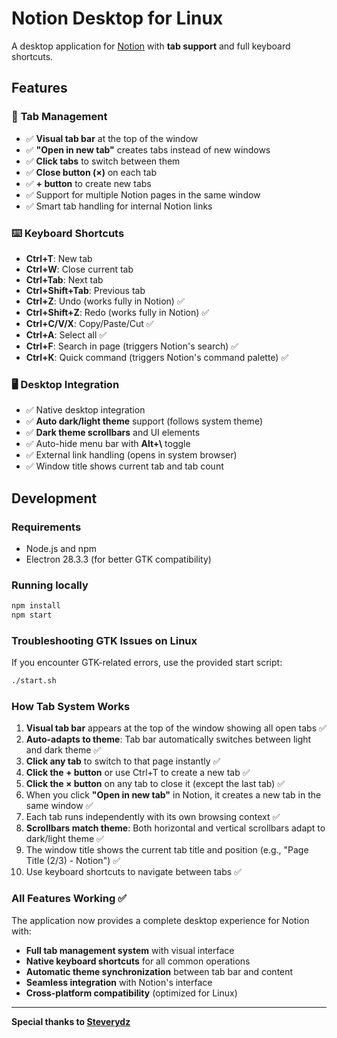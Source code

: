 # Notion Desktop for Linux

A desktop application for [Notion](https://notion.so) with **tab support** and full keyboard shortcuts.

## Features

### 🎯 **Tab Management**
- ✅ **Visual tab bar** at the top of the window
- ✅ **"Open in new tab"** creates tabs instead of new windows
- ✅ **Click tabs** to switch between them
- ✅ **Close button (×)** on each tab
- ✅ **+ button** to create new tabs
- ✅ Support for multiple Notion pages in the same window
- ✅ Smart tab handling for internal Notion links

### ⌨️ **Keyboard Shortcuts**
- **Ctrl+T**: New tab
- **Ctrl+W**: Close current tab
- **Ctrl+Tab**: Next tab
- **Ctrl+Shift+Tab**: Previous tab
- **Ctrl+Z**: Undo (works fully in Notion) ✅
- **Ctrl+Shift+Z**: Redo (works fully in Notion) ✅
- **Ctrl+C/V/X**: Copy/Paste/Cut ✅
- **Ctrl+A**: Select all ✅
- **Ctrl+F**: Search in page (triggers Notion's search) ✅
- **Ctrl+K**: Quick command (triggers Notion's command palette) ✅

### 🖥️ **Desktop Integration**
- ✅ Native desktop integration
- ✅ **Auto dark/light theme** support (follows system theme)
- ✅ **Dark theme scrollbars** and UI elements
- ✅ Auto-hide menu bar with **Alt+\\** toggle
- ✅ External link handling (opens in system browser)
- ✅ Window title shows current tab and tab count

## Development

### Requirements
- Node.js and npm
- Electron 28.3.3 (for better GTK compatibility)

### Running locally
```bash
npm install
npm start
```

### Troubleshooting GTK Issues on Linux
If you encounter GTK-related errors, use the provided start script:
```bash
./start.sh
```

### How Tab System Works

1. **Visual tab bar** appears at the top of the window showing all open tabs ✅
2. **Auto-adapts to theme**: Tab bar automatically switches between light and dark theme ✅
3. **Click any tab** to switch to that page instantly ✅
4. **Click the + button** or use Ctrl+T to create a new tab ✅
5. **Click the × button** on any tab to close it (except the last tab) ✅
6. When you click **"Open in new tab"** in Notion, it creates a new tab in the same window ✅
7. Each tab runs independently with its own browsing context ✅
8. **Scrollbars match theme**: Both horizontal and vertical scrollbars adapt to dark/light theme ✅
9. The window title shows the current tab title and position (e.g., "Page Title (2/3) - Notion") ✅
10. Use keyboard shortcuts to navigate between tabs ✅

### All Features Working ✅

The application now provides a complete desktop experience for Notion with:
- **Full tab management system** with visual interface
- **Native keyboard shortcuts** for all common operations
- **Automatic theme synchronization** between tab bar and content
- **Seamless integration** with Notion's interface
- **Cross-platform compatibility** (optimized for Linux)

---
**Special thanks to [Steverydz](https://github.com/steverydz)**

